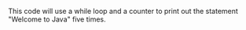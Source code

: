 This code will use a while loop and a counter to print out the statement "Welcome to Java" five times.

